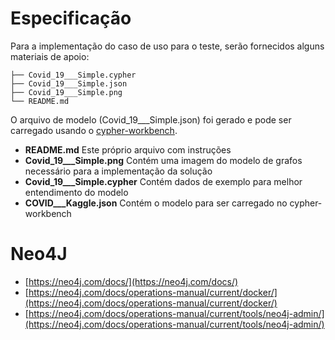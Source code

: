 # Especificação

Para a implementação do caso de uso para o teste, serão fornecidos alguns materiais de apoio:

```.
├── Covid_19___Simple.cypher
├── Covid_19___Simple.json
├── Covid_19___Simple.png
└── README.md
```

O arquivo de modelo (Covid_19___Simple.json) foi gerado e pode ser carregado usando o [cypher-workbench](https://github.com/neo4j-labs/cypher-workbench).

- **README.md** Este próprio arquivo com instruções
- **Covid_19___Simple.png** Contém uma imagem do modelo de grafos necessário para a implementação da solução
- **Covid_19___Simple.cypher** Contém dados de exemplo para melhor entendimento do modelo
- **COVID___Kaggle.json** Contém o modelo para ser carregado no cypher-workbench

# Neo4J

- [https://neo4j.com/docs/](https://neo4j.com/docs/)
- [https://neo4j.com/docs/operations-manual/current/docker/](https://neo4j.com/docs/operations-manual/current/docker/)
- [https://neo4j.com/docs/operations-manual/current/tools/neo4j-admin/](https://neo4j.com/docs/operations-manual/current/tools/neo4j-admin/)